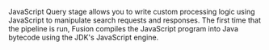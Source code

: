 JavaScript Query stage allows you to write custom processing logic using JavaScript to manipulate search requests and responses. The first time that the pipeline is run, Fusion compiles the JavaScript program into Java bytecode using the JDK's JavaScript engine.
